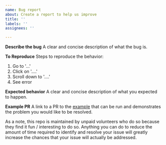 ```yaml
---
name: Bug report
about: Create a report to help us improve
title: ''
labels: ''
assignees: ''

---
```


**Describe the bug**
A clear and concise description of what the bug is.

**To Reproduce**
Steps to reproduce the behavior:
1. Go to '...'
2. Click on '....'
3. Scroll down to '....'
4. See error

**Expected behavior**
A clear and concise description of what you expected to happen.

**Example PR**
A link to a PR to the [example](https://github.com/peiffer-innovations/json_dynamic_widget/tree/main/json_dynamic_widget/example) that can be run and demonstrates the problem you would like to be resolved.

As a note, this repo is maintained by unpaid volunteers who do so because they find it fun / interesting to do so.  Anything you can do to reduce the amount of time required to identify and resolve your issue will greatly increase the chances that your issue will actually be addressed.
